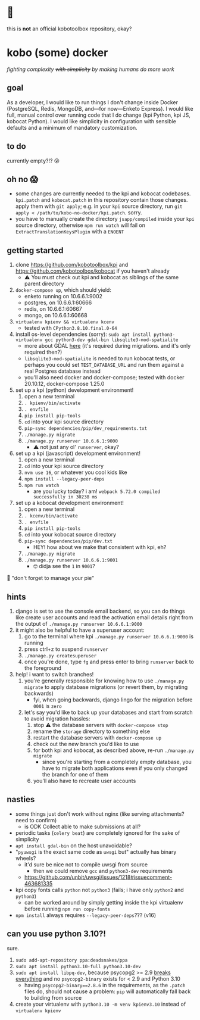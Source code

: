 # :skunk:
this is **not** an official kobotoolbox repository, okay?

# kobo (some) docker
*fighting complexity ~~with simplicity~~ by making humans do more work*

## goal
As a developer, I would like to run things I don't change inside Docker
(PostgreSQL, Redis, MongoDB, and—for now—Enketo Express). I would like full,
manual control over running code that I do change (kpi Python, kpi JS, kobocat
Python). I would like simplicity in configuration with sensible defaults and a
minimum of mandatory customization.

## to do
currently empty?!? :open_mouth:

## oh no :scream:
* some changes are currently needed to the kpi and kobocat codebases.
  `kpi.patch` and `kobocat.patch` in this repository contain those changes.
  apply them with `git apply`; e.g. in your `kpi` source directory, run `git
  apply < /path/to/kobo-no-docker/kpi.patch`. sorry.
* you have to manually create the directory `jsapp/compiled` inside your `kpi`
  source directory, otherwise `npm run watch` will fail on
  `ExtractTranslationKeysPlugin` with a `ENOENT`

## getting started
1. clone https://github.com/kobotoolbox/kpi and
   https://github.com/kobotoolbox/kobocat if you haven't already
    * :warning: You must check out kpi and kobocat as siblings of the same
      parent directory
1. `docker-compose up`, which should yield:
    * enketo running on 10.6.6.1:9002
    * postgres, on 10.6.6.1:60666
    * redis, on 10.6.6.1:60667
    * mongo, on 10.6.6.1:60668
1. `virtualenv kpienv && virtualenv kcenv`
    * tested with `CPython3.8.10.final.0-64`
1. install os-level dependencies (sorry): `sudo apt install python3-virtualenv gcc python3-dev gdal-bin libsqlite3-mod-spatialite`
    * more about GDAL [here](https://chat.kobotoolbox.org/#narrow/stream/4-Kobo-Dev/topic/kpi.20py.20packages/near/119776)
      (it's required during migrations. and it's only required then?)
    * `libsqlite3-mod-spatialite` is needed to run kobocat tests, or perhaps
      you could set `TEST_DATABASE_URL` and run them against a real Postgres
      database instead
    * you'll also need docker and docker-compose; tested with docker 20.10.12,
      docker-compose 1.25.0
1. set up a kpi (python) development environment!
    1. open a new terminal
    1. `. kpienv/bin/activate`
    1. `. envfile`
    1. `pip install pip-tools`
    1. `cd` into your kpi source directory
    1. `pip-sync dependencies/pip/dev_requirements.txt`
    1. `./manage.py migrate`
    1. `./manage.py runserver 10.6.6.1:9000`
        * :warning: not just any ol' `runserver`, okay?
1. set up a kpi (javascript) development environment!
    1. open a new terminal
    1. `cd` into your kpi source directory
    1. `nvm use 16`, or whatever you cool kids like
    1. `npm install --legacy-peer-deps`
    1. `npm run watch`
        * are you lucky today? i am! `webpack 5.72.0 compiled successfully in 30238 ms`
1. set up a kobocat development environment!
    1. open a new terminal
    1. `. kcenv/bin/activate`
    1. `. envfile`
    1. `pip install pip-tools`
    1. `cd` into your kobocat source directory
    1. `pip-sync dependencies/pip/dev.txt`
        * HEY! how about we make that consistent with kpi, eh?
    1. `./manage.py migrate`
    1. `./manage.py runserver 10.6.6.1:9001`
        * :nerd_face: didja see the `1` in `9001`?

:pie: "don't forget to manage your pie"

## hints
1. django is set to use the console email backend, so you can do things like
   create user accounts and read the activation email details right from the
   output of `./manage.py runserver 10.6.6.1:9000`
1. it might also be helpful to have a superuser account:
    1. go to the terminal where kpi `./manage.py runserver 10.6.6.1:9000` is
       running
    1. press ctrl+z to suspend `runserver`
    1. `./manage.py createsuperuser`
    1. once you're done, type `fg` and press enter to bring `runserver` back to
       the foreground
1. help! i want to switch branches!
    1. you're generally responsible for knowing how to use
       `./manage.py migrate` to apply database migrations (or revert them, by
       migrating backwards)
        * fyi, when going backwards, django lingo for the migration before
          `0001` is `zero`
    1. let's say you'd like to back up your databases and start
       from scratch to avoid migration hassles:
        1. stop :warning: the database servers with `docker-compose stop`
        1. rename the `storage` directory to something else
        1. restart the database servers with `docker-compose up`
        1. check out the new branch you'd like to use
        1. for both kpi and kobocat, as described above, re-run
           `./manage.py migrate`
            * since you're starting from a completely empty database,
              you have to migrate both applications even if you only changed
              the branch for one of them
        1. you'll also have to recreate user accounts

## nasties
* some things just don't work without nginx (like serving attachments? need to
  confirm)
    * is ODK Collect able to make submissions at all?
* periodic tasks (`celery beat`) are completely ignored for the sake of
  simplicity
* `apt install gdal-bin` on the host unavoidable?
* "`pyuwsgi` is the exact same code as `uwsgi` but" actually has binary wheels?
    * it'd sure be nice not to compile uwsgi from source
        * then we could remove `gcc` and `python3-dev` requirements
    * https://github.com/unbit/uwsgi/issues/1218#issuecomment-463681335
* kpi copy fonts calls `python` not `python3` (fails; i have only `python2` and `python3`)
    * can be worked around by simply getting inside the kpi virtualenv before running
      `npm run copy-fonts`
* `npm install` always requires `--legacy-peer-deps`??? (v16)

## can you use python 3.10?!
sure.
1. `sudo add-apt-repository ppa:deadsnakes/ppa`
1. `sudo apt install python3.10-full python3.10-dev`
1. `sudo apt install libpq-dev`, because psycopg2 >= 2.9
   [breaks everything](https://stackoverflow.com/a/68025007/2402324) and no
   `psycopg2-binary` exists for < 2.9 and Python 3.10
    * having `psycopg2-binary==2.8.6` in the requirements, as the `.patch`
      files do, should not cause a problem: `pip` will automatically fall back
      to building from source
1. create your virtualenv with `python3.10 -m venv kpienv3.10` instead of
   `virtualenv kpienv`
